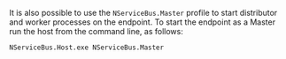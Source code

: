 It is also possible to use the `NServiceBus.Master` profile to start distributor and worker processes on the endpoint. To start the endpoint as a Master run the host from the command line, as follows:

```dos
NServiceBus.Host.exe NServiceBus.Master
```
